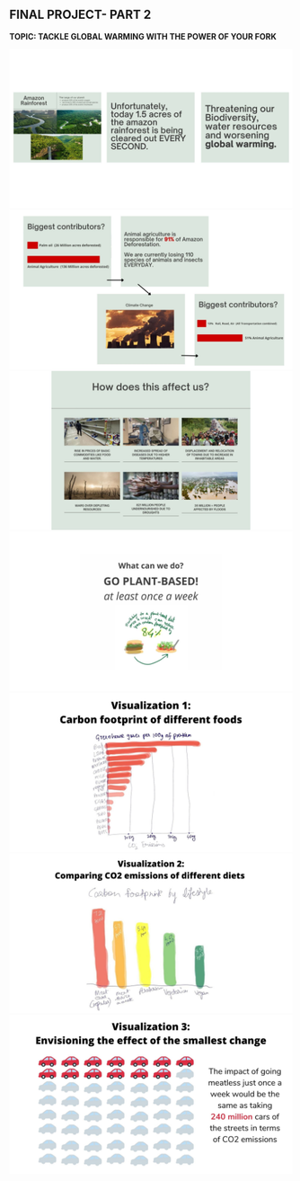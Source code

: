 **FINAL PROJECT- PART 2**
----

**TOPIC: TACKLE GLOBAL WARMING WITH THE POWER OF YOUR FORK**

![1](1.1.jpg)
![2](2.1.jpg)
![3](3.1.jpg)
![4](4.jpg)
![5](5.jpg)
![6](6.jpg)
![7](7.jpg)
